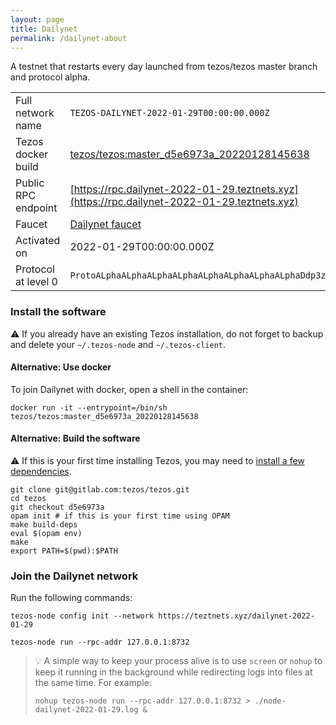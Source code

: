 ```yaml
---
layout: page
title: Dailynet
permalink: /dailynet-about
---
```


A testnet that restarts every day launched from tezos/tezos master branch and protocol alpha.

| | |
|-------|---------------------|
| Full network name | `TEZOS-DAILYNET-2022-01-29T00:00:00.000Z` |
| Tezos docker build | [tezos/tezos:master_d5e6973a_20220128145638](https://hub.docker.com/r/tezos/tezos/tags?page=1&ordering=last_updated&name=master_d5e6973a_20220128145638) |
| Public RPC endpoint | [https://rpc.dailynet-2022-01-29.teztnets.xyz](https://rpc.dailynet-2022-01-29.teztnets.xyz) |
| Faucet | [Dailynet faucet](https://teztnets.xyz/dailynet-2022-01-29-faucet) |
| Activated on | 2022-01-29T00:00:00.000Z |
| Protocol at level 0 |  `ProtoALphaALphaALphaALphaALphaALphaALphaALphaDdp3zK` |




### Install the software

⚠️  If you already have an existing Tezos installation, do not forget to backup and delete your `~/.tezos-node` and `~/.tezos-client`.



#### Alternative: Use docker

To join Dailynet with docker, open a shell in the container:

```
docker run -it --entrypoint=/bin/sh tezos/tezos:master_d5e6973a_20220128145638
```

#### Alternative: Build the software

⚠️  If this is your first time installing Tezos, you may need to [install a few dependencies](https://tezos.gitlab.io/introduction/howtoget.html#setting-up-the-development-environment-from-scratch).

```
git clone git@gitlab.com:tezos/tezos.git
cd tezos
git checkout d5e6973a
opam init # if this is your first time using OPAM
make build-deps
eval $(opam env)
make
export PATH=$(pwd):$PATH
```

### Join the Dailynet network

Run the following commands:

```
tezos-node config init --network https://teztnets.xyz/dailynet-2022-01-29

tezos-node run --rpc-addr 127.0.0.1:8732
```

> 💡 A simple way to keep your process alive is to use `screen` or `nohup` to keep it running in the background while redirecting logs into files at the same time. For example:
>
> ```bash=13
> nohup tezos-node run --rpc-addr 127.0.0.1:8732 > ./node-dailynet-2022-01-29.log &
> ```


